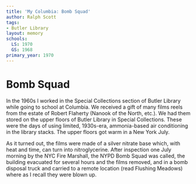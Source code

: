 ```yaml
---
title: 'My Columbia: Bomb Squad'
author: Ralph Scott
tags:
- Butler Library
layout: memory
schools:
  LS: 1970
  GS: 1968
primary_year: 1970
---
```

# Bomb Squad

In the 1960s I worked in the Special Collections section of Butler Library while going to school at Columbia. We received a gift of many films reels from the estate of Robert Flaherty (Nanook of the North, etc.). We had them stored on the upper floors of Butler Library in Special Collections. These were the days of using limited, 1930s-era, ammonia-based air conditioning in the library stacks. The upper floors got warm in a New York July.

As it turned out, the films were made of a silver nitrate base which, with heat and time, can turn into nitroglycerine. After inspection one July morning by the NYC Fire Marshall, the NYPD Bomb Squad was called, the building evacuated for several hours and the films removed, and in a bomb disposal truck and carried to a remote location (read Flushing Meadows) where as I recall they were blown up.
